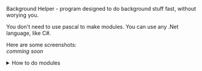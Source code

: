 
Background Helper - program designed to do background stuff fast, without worying you.

You don't need to use pascal to make modules. You can use any .Net language, like C#.

Here are some screenshots:\
*comming soon*

<details>
<summary>
How to do modules
</summary>

*also comming soon*

---
</details>
